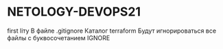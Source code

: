 # NETOLOGY-DEVOPS21
first liту
В файле .gitignore Каталог terraform Будут игнорироваться все файлы с буквосочетанием IGNORE
